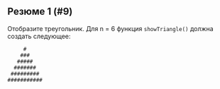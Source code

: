 ## Резюме 1 (#9)

Отобразите треугольник. Для n = 6 функция `showTriangle()` должна создать следующее:

```text
     #
    ###
   #####
  #######
 #########
###########
```